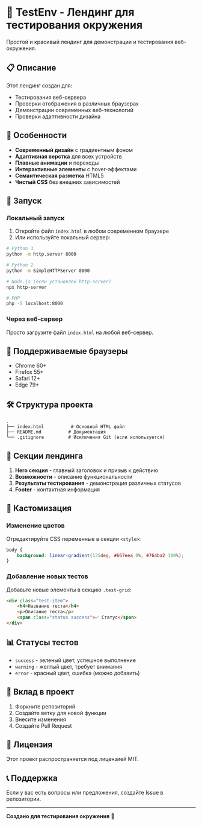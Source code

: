 # 🚀 TestEnv - Лендинг для тестирования окружения

Простой и красивый лендинг для демонстрации и тестирования веб-окружения.

## 📋 Описание

Этот лендинг создан для:
- Тестирования веб-сервера
- Проверки отображения в различных браузерах
- Демонстрации современных веб-технологий
- Проверки адаптивности дизайна

## 🎨 Особенности

- **Современный дизайн** с градиентным фоном
- **Адаптивная верстка** для всех устройств
- **Плавные анимации** и переходы
- **Интерактивные элементы** с hover-эффектами
- **Семантическая разметка** HTML5
- **Чистый CSS** без внешних зависимостей

## 🚀 Запуск

### Локальный запуск
1. Откройте файл `index.html` в любом современном браузере
2. Или используйте локальный сервер:

```bash
# Python 3
python -m http.server 8000

# Python 2
python -m SimpleHTTPServer 8000

# Node.js (если установлен http-server)
npx http-server

# PHP
php -S localhost:8000
```

### Через веб-сервер
Просто загрузите файл `index.html` на любой веб-сервер.

## 📱 Поддерживаемые браузеры

- Chrome 60+
- Firefox 55+
- Safari 12+
- Edge 79+

## 🛠️ Структура проекта

```
.
├── index.html          # Основной HTML файл
├── README.md          # Документация
└── .gitignore         # Исключения Git (если используется)
```

## 🎯 Секции лендинга

1. **Hero секция** - главный заголовок и призыв к действию
2. **Возможности** - описание функциональности
3. **Результаты тестирования** - демонстрация различных статусов
4. **Footer** - контактная информация

## 🔧 Кастомизация

### Изменение цветов
Отредактируйте CSS переменные в секции `<style>`:

```css
body {
    background: linear-gradient(135deg, #667eea 0%, #764ba2 100%);
}
```

### Добавление новых тестов
Добавьте новые элементы в секцию `.test-grid`:

```html
<div class="test-item">
    <h4>Название теста</h4>
    <p>Описание теста</p>
    <span class="status success">✅ Статус</span>
</div>
```

## 📊 Статусы тестов

- `success` - зеленый цвет, успешное выполнение
- `warning` - желтый цвет, требует внимания
- `error` - красный цвет, ошибка (можно добавить)

## 🤝 Вклад в проект

1. Форкните репозиторий
2. Создайте ветку для новой функции
3. Внесите изменения
4. Создайте Pull Request

## 📄 Лицензия

Этот проект распространяется под лицензией MIT.

## 📞 Поддержка

Если у вас есть вопросы или предложения, создайте Issue в репозитории.

---

**Создано для тестирования окружения** 🎯
